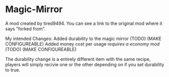 # Magic-Mirror
A mod created by tired9494.
You can see a link to the original mod where it says "forked from".

My intended Changes:
Added durability to the magic mirror (TODO) (MAKE CONFIGUREABLE)
Added money cost per usage *requires a economy mod* (TODO) (MAKE CONFIGUREABLE)

The durability change is a entirely different item with the same recipe, players will simply recivie one or the other depending
on if you set durability to true.

